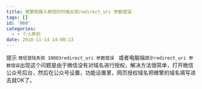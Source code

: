 ```yaml
---
title: 微擎刚接入微信的时候出现redirect_uri 参数错误
tags: []
id: '860'
categories:
  - - 个人原创
date: 2018-11-14 14:00:13
---
```


提示 `微信登陆失败 10003redirect_uri 参数错误`   或者电脑端`提示redirect_uri 参数错误`出现这个问题是由于微信没有对域名进行授权，解决方法很简单，打开微信公众号后台，然后在公众号设置，功能设置里，网页授权域名把微擎的域名填写进去就OK了。